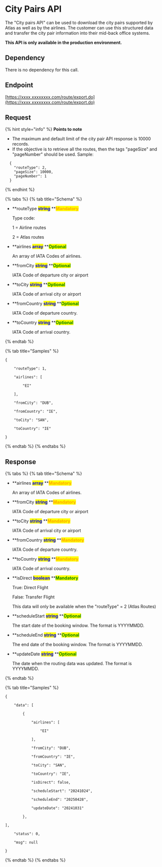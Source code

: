 # City Pairs API

The "City pairs API" can be used to download the city pairs supported by Atlas as well as by the airlines. The customer can use this structured data and transfer the city pair information into their mid-back office systems.

**This API is only available in the production environment.**

## Dependency

There is no dependency for this call.

## Endpoint

[https://xxxx.xxxxxxxx.com/route/export.do](https://xxxx.xxxxxxxx.com/route/export.do)

## Request

{% hint style="info" %}
**Points to note**

* The maximum and default limit of the city pair API response is 10000 records.
* If the objective is to retrieve all the routes, then the tags "pageSize" and "pageNumber" should be used.
  Sample:
```
  {
    "routeType": 2,
    "pageSize": 10000,
    "pageNumber": 1
  }
```
{% endhint %}

{% tabs %}
{% tab title="Schema" %}
*   **routeType **<mark style="color:blue;">**string**</mark>**  **<mark style="color:orange;">**Mandatory**</mark>

    Type code: 

    1 = Airline routes

    2 = Atlas routes 

*   **airlines **<mark style="color:blue;">**array**</mark>**  **<mark style="color:green;">**Optional**</mark>

    An array of IATA Codes of airlines. 

*   **fromCity **<mark style="color:blue;">**string**</mark>**  **<mark style="color:green;">**Optional**</mark>

    IATA Code of departure city or airport

*   **toCity **<mark style="color:blue;">**string**</mark>**  **<mark style="color:green;">**Optional**</mark>

    IATA Code of arrival city or airport

*   **fromCountry **<mark style="color:blue;">**string**</mark>**  **<mark style="color:green;">**Optional**</mark>

    IATA Code of departure country.

*   **toCountry **<mark style="color:blue;">**string**</mark>**  **<mark style="color:green;">**Optional**</mark>

    IATA Code of arrival country.

{% endtab %}

{% tab title="Samples" %}
```
{ 

    "routeType": 1, 

    "airlines": [ 

        "EI" 

    ], 

    "fromCity": "DUB", 

    "fromCountry": "IE", 

    "toCity": "SAN", 

    "toCountry": "IE" 

} 
```
{% endtab %}
{% endtabs %}

## Response

{% tabs %}
{% tab title="Schema" %}
*   **airlines **<mark style="color:blue;">**array**</mark>**  **<mark style="color:orange;">**Mandatory**</mark>

    An array of IATA Codes of airlines. 

*   **fromCity **<mark style="color:blue;">**string**</mark>**  **<mark style="color:orange;">**Mandatory**</mark>

    IATA Code of departure city or airport

*   **toCity **<mark style="color:blue;">**string**</mark>**  **<mark style="color:orange;">**Mandatory**</mark>

    IATA Code of arrival city or airport

*   **fromCountry **<mark style="color:blue;">**string**</mark>**  **<mark style="color:orange;">**Mandatory**</mark>

    IATA Code of departure country.

*   **toCountry **<mark style="color:blue;">**string**</mark>**  **<mark style="color:orange;">**Mandatory**</mark>

    IATA Code of arrival country.

*   **isDirect **<mark style="color:blue;">**boolean**</mark>**  **<mark style="color:green;">**Mandatory**</mark>

    True: Direct Flight 

    False: Transfer Flight 

    This data will only be available when the "routeType" = 2 (Atlas Routes)

*   **scheduleStart **<mark style="color:blue;">**string**</mark>**  **<mark style="color:green;">**Optional**</mark>

    The start date of the booking window. The format is YYYYMMDD.

*   **scheduleEnd **<mark style="color:blue;">**string**</mark>**  **<mark style="color:green;">**Optional**</mark>

    The end date of the booking window. The format is YYYYMMDD.

*   **updateDate **<mark style="color:blue;">**string**</mark>**  **<mark style="color:green;">**Optional**</mark>

    The date when the routing data was updated. The format is YYYYMMDD.
    
{% endtab %}

{% tab title="Samples" %}
```
{ 

    "data": [ 

        { 

            "airlines": [ 

                "EI" 

            ], 

            "fromCity": "DUB", 

            "fromCountry": "IE", 

            "toCity": "SAN", 

            "toCountry": "IE", 

            "isDirect": false, 

            "scheduleStart": "20241024", 

            "scheduleEnd": "20250428", 

            "updateDate": "20241031" 

        }, 

], 

    "status": 0, 

    "msg": null 

} 
```
{% endtab %}
{% endtabs %}
